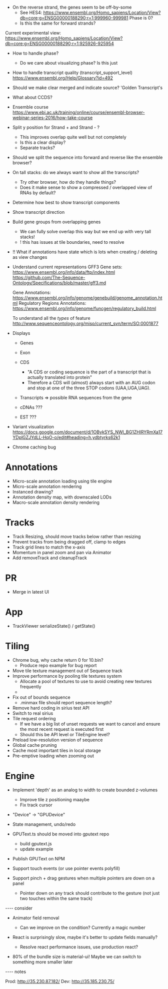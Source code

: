 - On the reverse strand, the genes seem to be off-by-some
    - See HES4: https://www.ensembl.org/Homo_sapiens/Location/View?db=core;g=ENSG00000188290;r=1:999960-999981
        Phase is 0?
    - Is this the same for forward strands?

Current experimental view: https://www.ensembl.org/Homo_sapiens/Location/View?db=core;g=ENSG00000188290;r=1:925926-925954

- How to handle phase?
    - Do we care about visualizing phase? Is this just
    
- How to handle transcript quality (transcript_support_level)
    https://www.ensembl.org/Help/Glossary?id=492
- Should we make clear merged and indicate source?
    'Golden Transcript's
- What about CCDS?

* Ensemble course https://www.ebi.ac.uk/training/online/course/ensembl-browser-webinar-series-2016/how-take-course

- Split y position for Strand + and Strand - ?
    - This improves overlap quite well but not completely
    - Is this a clear display?
    - Separate tracks?

- Should we split the sequence into forward and reverse like the ensemble browser?

- On tall stacks: do we always want to show all the transcripts?
    - Try other browser, how do they handle things?
    - Does it make sense to show a compressed / overlapped view of RNAs by default?

- Determine how best to show transcript components
- Show transcript direction

- Build gene groups from overlapping genes
    - We can fully solve overlap this way but we end up with very tall stacks!
    - ! this has issues at tile boundaries, need to resolve

- !! What if annotations have state which is lots when creating / deleting as view changes

- Understand current representations
    GFF3 Gene sets: https://www.ensembl.org/info/data/ftp/index.html
    https://github.com/The-Sequence-Ontology/Specifications/blob/master/gff3.md
    
    Gene Annotations: https://www.ensembl.org/info/genome/genebuild/genome_annotation.html
    Regulatory Regions Annotations: https://www.ensembl.org/info/genome/funcgen/regulatory_build.html 

    To understand all the _types_ of feature
    http://www.sequenceontology.org/miso/current_svn/term/SO:0001877

- Displays
    - Genes
    - Exon
    - CDS
        - "A CDS or coding sequence is the part of a transcript that is actually translated into protein"
        - Therefore a CDS will (almost) always start with an AUG codon and stop at one of the three STOP codons (UAA,UGA,UAG).
        
    - Transcripts => possible RNA sequences from the gene
    - cDNAs ???
    - EST ???

- Variant visualization
    https://docs.google.com/document/d/1OBykSYS_NWl_BG1ZHlRYRmXa17YDplGZJYdLL-HqO-o/edit#heading=h.ydbtyrks62k1

- Chrome caching bug

# Annotations
- Micro-scale annotation loading using tile engine
- Micro-scale annotation rendering
- Instanced drawing?
- Annotation density map, with downscaled LODs
- Macro-scale annotation density rendering

# Tracks
- Track Resizing, should move tracks below rather than resizing
- Prevent tracks from being dragged off, clamp to edges
- Track grid lines to match the x-axis
- Momentum in panel zoom and pan via Animator
- Add removeTrack and cleanupTrack

# PR
- Merge in latest UI

# App
- TrackViewer serializeState() / getState()

# Tiling
- Chrome bug, why cache return 0 for 10.bin?
    - Produce repo example for bug report
- Move tile texture management out of Sequence track
- Improve performance by pooling tile textures system
    - Allocate a pool of textures to use to avoid creating new textures frequently
    - 
- Fix out of bounds sequence
    - .minmax file should report sequence length?
- Remove hard coding in sirius test API
- Switch to real sirius
- Tile request ordering
    - If we have a big list of unset requests we want to cancel and ensure the most recent request is executed first
    - Should this be API level or TileEngine level?
- Preload low-resolution version of sequence
- Global cache pruning
- Cache most important tiles in local storage
- Pre-emptive loading when zooming out

# Engine
- Implement 'depth' as an analog to width to create bounded z-volumes
    - Improve tile z positioning maaybe
    - Fix track cursor

- "Device" -> "GPUDevice"

- State management, undo/redo

- GPUText.ts should be moved into gputext repo
    - build gputext.js
    - update example
- Publish GPUText on NPM

- Support touch events (or use pointer events polyfill)
- Support pinch + drag gestures when multiple pointers are down on a panel
    - Pointer down on any track should contribute to the gesture (not just two touches within the same track)

---- consider

- Animator field removal
    - Can we improve on the condition? Currently a magic number

- React is surprisingly slow, maybe it's better to update fields manually?
    - Resolve react performance issues, use production react?
- 80% of the bundle size is material-ui! Maybe we can switch to something more smaller later

---- notes

Prod: http://35.230.87.182/
Dev: http://35.185.230.75/